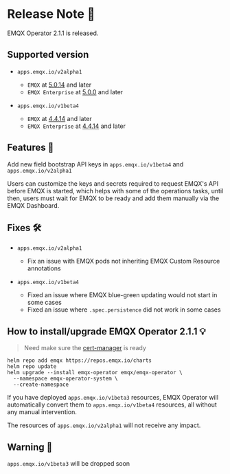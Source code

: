 # Release Note 🍻

EMQX Operator 2.1.1 is released.

## Supported version

- `apps.emqx.io/v2alpha1`

  - `EMQX` at [5.0.14](https://www.emqx.com/en/changelogs/broker/5.0.14) and later
  - `EMQX Enterprise` at [5.0.0](https://www.emqx.com/en/changelogs/enterprise/5.0.0) and later

- `apps.emqx.io/v1beta4`

  - `EMQX` at [4.4.14](https://www.emqx.com/en/changelogs/broker/4.4.8) and later
  - `EMQX Enterprise` at [4.4.14](https://www.emqx.com/en/changelogs/enterprise/4.4.8) and later

## Features 🌈

Add new field bootstrap API keys in `apps.emqx.io/v1beta4` and `apps.emqx.io/v2alpha1`

Users can customize the keys and secrets required to request EMQX's API before EMQX is started, which helps with some of the operations tasks, until then, users must wait for EMQX to be ready and add them manually via the EMQX Dashboard.

## Fixes 🛠

- `apps.emqx.io/v2alpha1`

  - Fix an issue with EMQX pods not inheriting EMQX Custom Resource annotations

- `apps.emqx.io/v1beta4`

  - Fixed an issue where EMQX blue-green updating would not start in some cases
  - Fixed an issue where `.spec.persistence` did not work in some cases

## How to install/upgrade EMQX Operator 2.1.1 💡

> Need make sure the [cert-manager](https://cert-manager.io) is ready

```
helm repo add emqx https://repos.emqx.io/charts
helm repo update
helm upgrade --install emqx-operator emqx/emqx-operator \
  --namespace emqx-operator-system \
  --create-namespace
```

If you have deployed `apps.emqx.io/v1beta3` resources, EMQX Operator will automatically convert them to `apps.emqx.io/v1beta4` resources, all without any manual intervention.

The resources of `apps.emqx.io/v2alpha1` will not receive any impact.

## Warning 🚨

`apps.emqx.io/v1beta3` will be dropped soon
